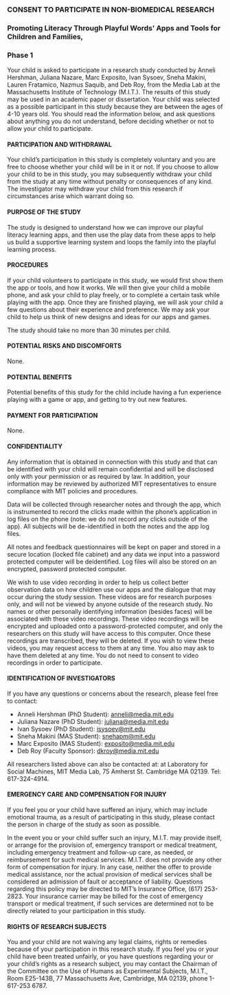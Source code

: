 ### CONSENT TO PARTICIPATE IN NON-BIOMEDICAL RESEARCH

### Promoting Literacy Through Playful Words’ Apps and Tools for Children and Families,
### Phase 1
Your child is asked to participate in a research study conducted by Anneli Hershman, Juliana Nazare, Marc Exposito, Ivan Sysoev, Sneha Makini, Lauren Fratamico, Nazmus Saquib, and Deb Roy, from the Media Lab at the Massachusetts Institute of Technology (M.I.T.). The results of this study may be used in an academic paper or dissertation. Your child was selected as a possible participant in this study because they are between the ages of 4-10 years old. You should read the information below, and ask questions about anything you do not understand, before deciding whether or not to allow your child to participate.

#### PARTICIPATION AND WITHDRAWAL
Your child’s participation in this study is completely voluntary and you are free to choose whether your child will be in it or not. If you choose to allow your child to be in this study, you may subsequently withdraw your child from the study at any time without penalty or consequences of any kind. The investigator may withdraw your child from this research if circumstances arise which warrant doing so. 

#### PURPOSE OF THE STUDY
The study is designed to understand how we can improve our playful literacy learning apps, and then use the play data from these apps to help us build a supportive learning system and loops the family into the playful learning process.

#### PROCEDURES
If your child volunteers to participate in this study, we would first show them the app or tools, and how it works. We will then give your child a mobile phone, and ask your child to play freely, or to complete a certain task while playing with the app. Once they are finished playing, we will ask your child a few questions about their experience and preference. We may ask your child to help us think of new designs and ideas for our apps and games.

The study should take no more than 30 minutes per child.

#### POTENTIAL RISKS AND DISCOMFORTS
None.

#### POTENTIAL BENEFITS 
Potential benefits of this study for the child include having a fun experience playing with a game or app, and getting to try out new features.

#### PAYMENT FOR PARTICIPATION
None.

#### CONFIDENTIALITY
Any information that is obtained in connection with this study and that can be identified with your child will remain confidential and will be disclosed only with your permission or as required by law. In addition, your information may be reviewed by authorized MIT representatives to ensure compliance with MIT policies and procedures.

Data will be collected through researcher notes and through the app, which is instrumented to record the clicks made within the phone’s application in log files on the phone (note: we do not record any clicks outside of the app). All subjects will be de-identified in both the notes and the app log files.

All notes and feedback questionnaires will be kept on paper and stored in a secure location (locked file cabinet) and any data we input into a password protected computer will be deidentified. Log files will also be stored on an encrypted, password protected computer.

We wish to use video recording in order to help us collect better observation data on how children use our apps and the dialogue that may occur during the study session. These videos are for research purposes only, and will not be viewed by anyone outside of the research study. No names or other personally identifying information (besides faces) will be associated with these video recordings. These video recordings will be encrypted and uploaded onto a password-protected computer, and only the researchers on this study will have access to this computer. Once these recordings are transcribed, they will be deleted. If you wish to view these videos, you may request access to them at any time. You also may ask to have them deleted at any time. You do not need to consent to video recordings in order to participate.

#### IDENTIFICATION OF INVESTIGATORS
If you have any questions or concerns about the research, please feel free to contact:
* Anneli Hershman (PhD Student): anneli@media.mit.edu
* Juliana Nazare (PhD Student): juliana@media.mit.edu
* Ivan Sysoev (PhD Student): isysoev@mit.edu
* Sneha Makini (MAS Student): snehapm@mit.edu
* Marc Exposito (MAS Student): exposito@media.mit.edu
* Deb Roy (Faculty Sponsor): dkroy@media.mit.edu

All researchers listed above can also be contacted at: at Laboratory for Social Machines, MIT Media Lab, 75 Amherst St. Cambridge MA 02139. Tel: 617-324-4914.

#### EMERGENCY CARE AND COMPENSATION FOR INJURY

If you feel you or your child have suffered an injury, which may include emotional trauma, as a result of participating in this study, please contact the person in charge of the study as soon as possible.

In the event you or your child suffer such an injury, M.I.T. may provide itself, or arrange for the provision of, emergency transport or medical treatment, including emergency treatment and follow-up care, as needed, or reimbursement for such medical services. M.I.T. does not provide any other form of compensation for injury. In any case, neither the offer to provide medical assistance, nor the actual provision of medical services shall be considered an admission of fault or acceptance of liability. Questions regarding this policy may be directed to MIT’s Insurance Office, (617) 253-2823. Your insurance carrier may be billed for the cost of emergency transport or medical treatment, if such services are determined not to be directly related to your participation in this study.

#### RIGHTS OF RESEARCH SUBJECTS
You and your child are not waiving any legal claims, rights or remedies because of your participation in this research study. If you feel you or your child have been treated unfairly, or you have questions regarding your or your child’s rights as a research subject, you may contact the Chairman of the Committee on the Use of Humans as Experimental Subjects, M.I.T., Room E25-143B, 77 Massachusetts Ave, Cambridge, MA 02139, phone 1-617-253 6787.
